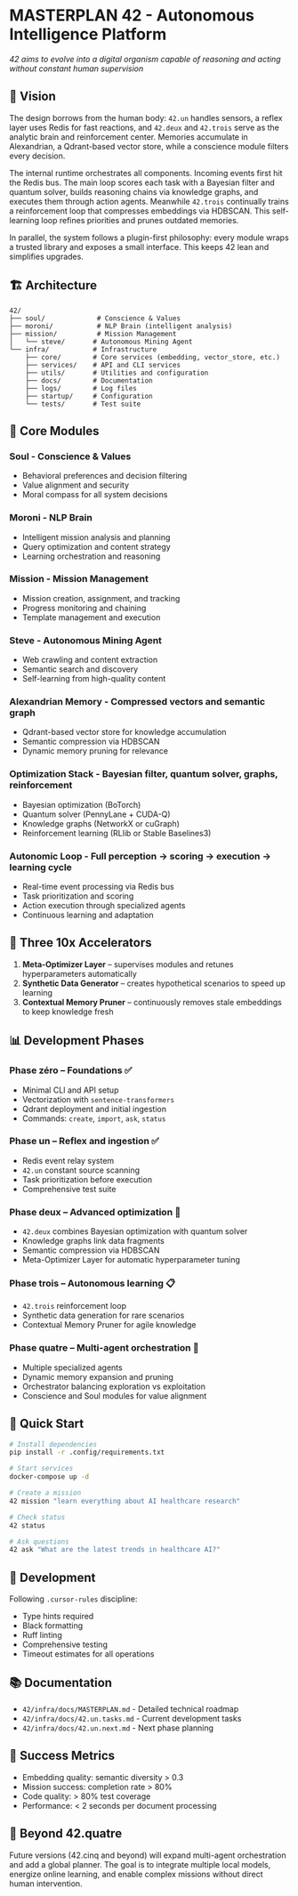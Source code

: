 # MASTERPLAN 42 - Autonomous Intelligence Platform

*42 aims to evolve into a digital organism capable of reasoning and acting without constant human supervision*

## 🧠 **Vision**

The design borrows from the human body: `42.un` handles sensors, a reflex layer uses Redis for fast reactions, and `42.deux` and `42.trois` serve as the analytic brain and reinforcement center. Memories accumulate in Alexandrian, a Qdrant-based vector store, while a conscience module filters every decision.

The internal runtime orchestrates all components. Incoming events first hit the Redis bus. The main loop scores each task with a Bayesian filter and quantum solver, builds reasoning chains via knowledge graphs, and executes them through action agents. Meanwhile `42.trois` continually trains a reinforcement loop that compresses embeddings via HDBSCAN. This self-learning loop refines priorities and prunes outdated memories.

In parallel, the system follows a plugin-first philosophy: every module wraps a trusted library and exposes a small interface. This keeps 42 lean and simplifies upgrades.

## 🏗️ **Architecture**

```
42/
├── soul/             # Conscience & Values
├── moroni/           # NLP Brain (intelligent analysis)  
├── mission/          # Mission Management
│   └── steve/       # Autonomous Mining Agent
└── infra/           # Infrastructure
    ├── core/        # Core services (embedding, vector_store, etc.)
    ├── services/    # API and CLI services
    ├── utils/       # Utilities and configuration
    ├── docs/        # Documentation
    ├── logs/        # Log files
    ├── startup/     # Configuration
    └── tests/       # Test suite
```

## 🎯 **Core Modules**

### **Soul** - Conscience & Values
- Behavioral preferences and decision filtering
- Value alignment and security
- Moral compass for all system decisions

### **Moroni** - NLP Brain
- Intelligent mission analysis and planning
- Query optimization and content strategy
- Learning orchestration and reasoning

### **Mission** - Mission Management
- Mission creation, assignment, and tracking
- Progress monitoring and chaining
- Template management and execution

### **Steve** - Autonomous Mining Agent
- Web crawling and content extraction
- Semantic search and discovery
- Self-learning from high-quality content

### **Alexandrian Memory** - Compressed vectors and semantic graph
- Qdrant-based vector store for knowledge accumulation
- Semantic compression via HDBSCAN
- Dynamic memory pruning for relevance

### **Optimization Stack** - Bayesian filter, quantum solver, graphs, reinforcement
- Bayesian optimization (BoTorch)
- Quantum solver (PennyLane + CUDA-Q)
- Knowledge graphs (NetworkX or cuGraph)
- Reinforcement learning (RLlib or Stable Baselines3)

### **Autonomic Loop** - Full perception → scoring → execution → learning cycle
- Real-time event processing via Redis bus
- Task prioritization and scoring
- Action execution through specialized agents
- Continuous learning and adaptation

## 🚀 **Three 10x Accelerators**

1. **Meta-Optimizer Layer** – supervises modules and retunes hyperparameters automatically
2. **Synthetic Data Generator** – creates hypothetical scenarios to speed up learning
3. **Contextual Memory Pruner** – continuously removes stale embeddings to keep knowledge fresh

## 📊 **Development Phases**

### **Phase zéro – Foundations** ✅
- Minimal CLI and API setup
- Vectorization with `sentence-transformers`
- Qdrant deployment and initial ingestion
- Commands: `create`, `import`, `ask`, `status`

### **Phase un – Reflex and ingestion** ✅
- Redis event relay system
- `42.un` constant source scanning
- Task prioritization before execution
- Comprehensive test suite

### **Phase deux – Advanced optimization** 🚀
- `42.deux` combines Bayesian optimization with quantum solver
- Knowledge graphs link data fragments
- Semantic compression via HDBSCAN
- Meta-Optimizer Layer for automatic hyperparameter tuning

### **Phase trois – Autonomous learning** 📋
- `42.trois` reinforcement loop
- Synthetic data generation for rare scenarios
- Contextual Memory Pruner for agile knowledge

### **Phase quatre – Multi-agent orchestration** 🎯
- Multiple specialized agents
- Dynamic memory expansion and pruning
- Orchestrator balancing exploration vs exploitation
- Conscience and Soul modules for value alignment

## 🚀 **Quick Start**

```bash
# Install dependencies
pip install -r .config/requirements.txt

# Start services
docker-compose up -d

# Create a mission
42 mission "learn everything about AI healthcare research"

# Check status
42 status

# Ask questions
42 ask "What are the latest trends in healthcare AI?"
```

## 🔧 **Development**

Following `.cursor-rules` discipline:
- Type hints required
- Black formatting
- Ruff linting
- Comprehensive testing
- Timeout estimates for all operations

## 📚 **Documentation**

- `42/infra/docs/MASTERPLAN.md` - Detailed technical roadmap
- `42/infra/docs/42.un.tasks.md` - Current development tasks
- `42/infra/docs/42.un.next.md` - Next phase planning

## 🎯 **Success Metrics**

- Embedding quality: semantic diversity > 0.3
- Mission success: completion rate > 80%
- Code quality: > 80% test coverage
- Performance: < 2 seconds per document processing

## 🔮 **Beyond 42.quatre**

Future versions (42.cinq and beyond) will expand multi-agent orchestration and add a global planner. The goal is to integrate multiple local models, energize online learning, and enable complex missions without direct human intervention. 